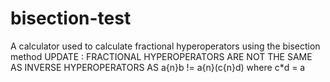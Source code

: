 # bisection-test
A calculator used to calculate fractional hyperoperators using the bisection method
UPDATE : FRACTIONAL HYPEROPERATORS ARE NOT THE SAME AS INVERSE HYPEROPERATORS AS a{n}b != a{n}(c{n}d) where c*d = a

